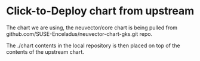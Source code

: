 # Click-to-Deploy chart from upstream

The chart we are using, the neuvector/core chart is being 
pulled from github.com/SUSE-Enceladus/neuvector-chart-gks.git repo.

The ./chart contents in the local repository is then placed on top of the
contents of the upstream chart.
